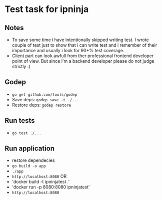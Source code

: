 # Test task for ipninja

## Notes
- To save some time i have intentionally skipped writing test. I wrote couple of test just to show
that i can write test and i remember of their importance and usually i look for 90+% test coverage.
- Client part can look awfull from ther professional frontend developer point of view. But since i'm a 
backend developer please do not judge strictly :) 

## Godep
- `go get github.com/tools/godep`
- Save deps: `godep save -t ./...`
- Restore deps: `godep restore`

## Run tests
- `go test ./...`

## Run application
- restore dependecies
- `go build -o app`
- `./app`
- `http://localhost:8080`
OR
- 'docker build -t ipninjatest .'
- 'docker run -p 8080:8080 ipninjatest'
- `http://localhost:8080`